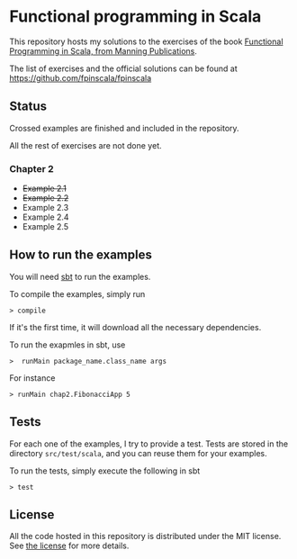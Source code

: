 # Functional programming in Scala

This repository hosts my solutions to the exercises of the book
[Functional Programming in Scala, from Manning Publications](http://www.manning.com/bjarnason/).

The list of exercises and the official solutions can be found at https://github.com/fpinscala/fpinscala

## Status

Crossed examples are finished and included in the repository.

All the rest of exercises are not done yet.

### Chapter 2

* ~~Example 2.1~~
* ~~Example 2.2~~
* Example 2.3
* Example 2.4
* Example 2.5

## How to run the examples

You will need [sbt](http://www.scala-sbt.org/) to run the examples.

To compile the examples, simply run

```
> compile
```

If it's the first time, it will download all the necessary dependencies.

To run the exapmles in sbt, use
```
>  runMain package_name.class_name args
```

For instance
```
> runMain chap2.FibonacciApp 5
```

## Tests

For each one of the examples, I try to provide a test. Tests are
stored in the directory `src/test/scala`, and you can reuse them for
your examples.

To run the tests, simply execute the following in sbt
```
> test
```

## License

All the code hosted in this repository is distributed under the MIT
license. See [the
license](https://github.com/iht/fpinscala/blob/master/LICENSE) for
more details.
